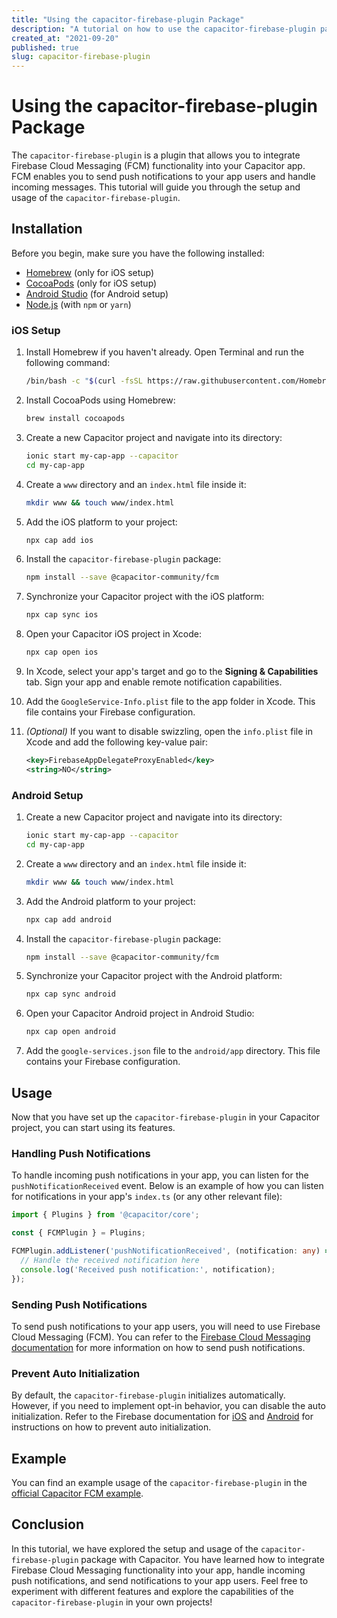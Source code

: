 ```yaml
---
title: "Using the capacitor-firebase-plugin Package"
description: "A tutorial on how to use the capacitor-firebase-plugin package with Capacitor"
created_at: "2021-09-20"
published: true
slug: capacitor-firebase-plugin
---
```


# Using the capacitor-firebase-plugin Package

The `capacitor-firebase-plugin` is a plugin that allows you to integrate Firebase Cloud Messaging (FCM) functionality into your Capacitor app. FCM enables you to send push notifications to your app users and handle incoming messages. This tutorial will guide you through the setup and usage of the `capacitor-firebase-plugin`.

## Installation

Before you begin, make sure you have the following installed:

- [Homebrew](https://capacitorjs.com/docs/getting-started/environment-setup#homebrew) (only for iOS setup)
- [CocoaPods](https://cocoapods.org/) (only for iOS setup)
- [Android Studio](https://developer.android.com/studio) (for Android setup)
- [Node.js](https://nodejs.org/en/) (with `npm` or `yarn`)

### iOS Setup

1. Install Homebrew if you haven't already. Open Terminal and run the following command:
   ```bash
   /bin/bash -c "$(curl -fsSL https://raw.githubusercontent.com/Homebrew/install/HEAD/install.sh)"
   ```

2. Install CocoaPods using Homebrew:
   ```bash
   brew install cocoapods
   ```

3. Create a new Capacitor project and navigate into its directory:
   ```bash
   ionic start my-cap-app --capacitor
   cd my-cap-app
   ```

4. Create a `www` directory and an `index.html` file inside it:
   ```bash
   mkdir www && touch www/index.html
   ```

5. Add the iOS platform to your project:
   ```bash
   npx cap add ios
   ```

6. Install the `capacitor-firebase-plugin` package:
   ```bash
   npm install --save @capacitor-community/fcm
   ```

7. Synchronize your Capacitor project with the iOS platform:
   ```bash
   npx cap sync ios
   ```

8. Open your Capacitor iOS project in Xcode:
   ```bash
   npx cap open ios
   ```

9. In Xcode, select your app's target and go to the **Signing & Capabilities** tab. Sign your app and enable remote notification capabilities.

10. Add the `GoogleService-Info.plist` file to the app folder in Xcode. This file contains your Firebase configuration.

11. _(Optional)_ If you want to disable swizzling, open the `info.plist` file in Xcode and add the following key-value pair:
    ```xml
    <key>FirebaseAppDelegateProxyEnabled</key>
    <string>NO</string>
    ```

### Android Setup

1. Create a new Capacitor project and navigate into its directory:
   ```bash
   ionic start my-cap-app --capacitor
   cd my-cap-app
   ```

2. Create a `www` directory and an `index.html` file inside it:
   ```bash
   mkdir www && touch www/index.html
   ```

3. Add the Android platform to your project:
   ```bash
   npx cap add android
   ```

4. Install the `capacitor-firebase-plugin` package:
   ```bash
   npm install --save @capacitor-community/fcm
   ```

5. Synchronize your Capacitor project with the Android platform:
   ```bash
   npx cap sync android
   ```

6. Open your Capacitor Android project in Android Studio:
   ```bash
   npx cap open android
   ```

7. Add the `google-services.json` file to the `android/app` directory. This file contains your Firebase configuration.

## Usage

Now that you have set up the `capacitor-firebase-plugin` in your Capacitor project, you can start using its features.

### Handling Push Notifications

To handle incoming push notifications in your app, you can listen for the `pushNotificationReceived` event. Below is an example of how you can listen for notifications in your app's `index.ts` (or any other relevant file):

```typescript
import { Plugins } from '@capacitor/core';

const { FCMPlugin } = Plugins;

FCMPlugin.addListener('pushNotificationReceived', (notification: any) => {
  // Handle the received notification here
  console.log('Received push notification:', notification);
});
```

### Sending Push Notifications

To send push notifications to your app users, you will need to use Firebase Cloud Messaging (FCM). You can refer to the [Firebase Cloud Messaging documentation](https://firebase.google.com/docs/cloud-messaging) for more information on how to send push notifications.

### Prevent Auto Initialization

By default, the `capacitor-firebase-plugin` initializes automatically. However, if you need to implement opt-in behavior, you can disable the auto initialization. Refer to the Firebase documentation for [iOS](https://firebase.google.com/docs/cloud-messaging/ios/client#prevent_auto_initialization) and [Android](https://firebase.google.com/docs/cloud-messaging/android/client#prevent_auto_init) for instructions on how to prevent auto initialization.

## Example

You can find an example usage of the `capacitor-firebase-plugin` in the [official Capacitor FCM example](https://github.com/capacitor-community/fcm/tree/master/example).

## Conclusion

In this tutorial, we have explored the setup and usage of the `capacitor-firebase-plugin` package with Capacitor. You have learned how to integrate Firebase Cloud Messaging functionality into your app, handle incoming push notifications, and send notifications to your app users. Feel free to experiment with different features and explore the capabilities of the `capacitor-firebase-plugin` in your own projects!


